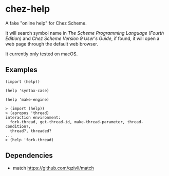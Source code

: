 # chez-help

A fake "online help" for Chez Scheme.

It will search symbol name in _The Scheme Programming Language (Fourth Edition)_ and _Chez Scheme Version 9 User's Guide_, if found, it will open a web page through the default web browser.

It currently only tested on macOS.


## Examples

```
(import (help))

(help 'syntax-case)

(help 'make-engine)
```

```
> (import (help))
> (apropos 'thread)
interaction environment:
  fork-thread, get-thread-id, make-thread-parameter, thread-condition?,
  thread?, threaded?
...
> (help 'fork-thread)
```


## Dependencies

* match https://github.com/qzivli/match
